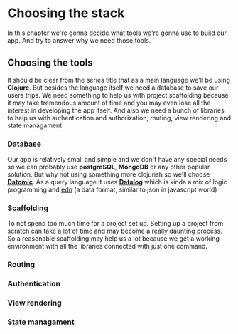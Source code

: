 # Choosing the stack

In this chapter we're gonna decide what tools we're gonna use to build our app. And try to answer why we need those tools. 

## Choosing the tools

It should be clear from the series title that as a main language we'll be using **Clojure**. But besides the language itself we need a database to save our users trips. We need something to help us with project scaffolding because it may take tremendous amount of time and you may even lose all the interest in developing the app itself. And also we need a bunch of libraries to help us with authentication and authorization, routing, view rendering and state managament. 

### Database 

Our app is relatively small and simple and we don't have any special needs so we can probably use **postgreSQL**, **MongoDB** or any other popular solution. But why not using something more clojurish so we'll choose  [**Datomic**][datomic]. As a query language it uses [**Datalog**][datalog] which is kinda a mix of logic programming and [edn] (a data format, similar to json in javascript world)

### Scaffolding

To not spend too much time for a project set up.
Setting up a project from scratch can take a lot of time and may become a really daunting process. So a reasonable scaffolding may help us a lot because we get a working environment with all the libraries connected with just one command. 

### Routing

### Authentication

### View rendering 

### State managament


[datomic]: https://docs.datomic.com/on-prem/getting-started/brief-overview.html
[datalog]: http://www.learndatalogtoday.org/
[edn]: https://github.com/edn-format/edn
<!--stackedit_data:
eyJoaXN0b3J5IjpbMTg2NzkxMjM4Nyw3MTA1NjM2MzcsMjA3Nz
k3ODAwOSw1ODU3MDczNTgsMjEzOTQ1NDg3NCwzMjIzOTk3MDIs
LTE0NDU4NTY0ODAsLTQ4MTQxOTE0OCwxMjIzNjgwODQ0LC00Mz
I5OTQxNjIsLTE0NjM3MDA0NzMsLTEzNDE3ODk3NzRdfQ==
-->